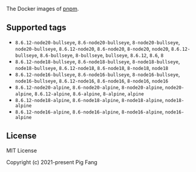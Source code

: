 The Docker images of [pnpm](https://pnpm.io).

## Supported tags

- `8.6.12-node20-bullseye`, `8.6-node20-bullseye`, `8-node20-bullseye`, `node20-bullseye`, `8.6.12-node20`, `8.6-node20`, `8-node20`, `node20`, `8.6.12-bullseye`, `8.6-bullseye`, `8-bullseye`, `bullseye`, `8.6.12`, `8.6`, `8`
- `8.6.12-node18-bullseye`, `8.6-node18-bullseye`, `8-node18-bullseye`, `node18-bullseye`, `8.6.12-node18`, `8.6-node18`, `8-node18`, `node18`
- `8.6.12-node16-bullseye`, `8.6-node16-bullseye`, `8-node16-bullseye`, `node16-bullseye`, `8.6.12-node16`, `8.6-node16`, `8-node16`, `node16`
- `8.6.12-node20-alpine`, `8.6-node20-alpine`, `8-node20-alpine`, `node20-alpine`, `8.6.12-alpine`, `8.6-alpine`, `8-alpine`, `alpine`
- `8.6.12-node18-alpine`, `8.6-node18-alpine`, `8-node18-alpine`, `node18-alpine`
- `8.6.12-node16-alpine`, `8.6-node16-alpine`, `8-node16-alpine`, `node16-alpine`

## License

MIT License

Copyright (c) 2021-present Pig Fang
